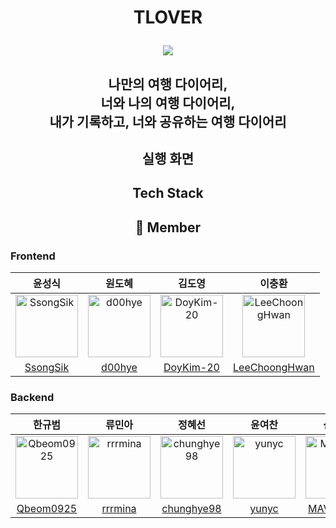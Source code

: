 # <p align="center">TLOVER<p>
<p align="center"><img src="https://user-images.githubusercontent.com/61726631/168746638-4f9c02ca-c42e-4ed7-8247-a65e7d7d7892.jpg"/><p>
  
<div align="center"><h2>나만의 여행 다이어리, <br>
                                   너와 나의 여행 다이어리, <br>
                                    내가 기록하고, 너와 공유하는 여행 다이어리 <br></h2></div>


## <p align="center"> 실행 화면 </p>


## <p align="center"> Tech Stack </p>


## <p align="center"> 🌈 Member</p>

### Frontend

|윤성식|원도혜|김도영|이충환|
|:-:|:--:|:-:|:-:|
|<img src="https://avatars.githubusercontent.com/u/83231344?v=4" alt="SsongSik" width="100" height="100">|<img src="https://avatars.githubusercontent.com/u/75851930?v=4" alt="d00hye" width="100" height="100">|<img src="https://avatars.githubusercontent.com/u/62696816?v=4" alt="DoyKim-20" width="100" height="100">|<img src="https://avatars.githubusercontent.com/u/102038187?v=4" alt="LeeChoongHwan" width="100" height="100">|
|[SsongSik](https://github.com/SsongSik)|[d00hye](https://github.com/d00hye)|[DoyKim-20](https://github.com/DoyKim-20)|[LeeChoongHwan](https://github.com/LeeChoongHwan)|

### Backend

|한규범|류민아|정혜선|윤여찬|신동민|김정우|
|:-:|:-:|:--:|:-:|:-:|:-:| 
|<img src="https://avatars.githubusercontent.com/u/53048655?v=4" alt="Qbeom0925" width="100" height="100">|<img src="https://avatars.githubusercontent.com/u/95139402?v=4" alt="rrrmina" width="100" height="100">|<img src="https://avatars.githubusercontent.com/u/57451700?v=4" alt="chunghye98" width="100" height="100">|<img src="https://avatars.githubusercontent.com/u/49725030?v=4" alt="yunyc" width="100" height="100">|<img src="https://avatars.githubusercontent.com/u/91716077?v=4" alt="MAVOTUNA" width="100" height="100">|<img src="https://avatars.githubusercontent.com/u/61726631?s=400&u=9fe4fdb6ac69a5e1f13cb6623c372157cf160e4b&v=4" alt="friendshipkim97" width="100" height="100">|
|[Qbeom0925](https://github.com/Qbeom0925)|[rrrmina](https://github.com/rrrmina)|[chunghye98](https://github.com/chunghye98)|[yunyc](https://github.com/yunyc)|[MAVOTUNA](https://github.com/MAVOTUNA)|[friendshipkim97](https://github.com/friendshipkim97)|
